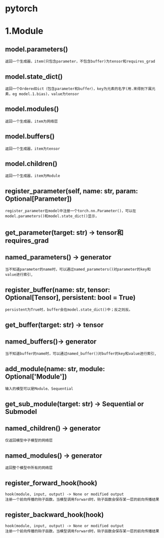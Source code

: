 # pytorch
# 1.Module
## model.parameters()
    返回一个生成器，item(只包含parameter，不包含buffer)为tensor和requires_grad
## model.state_dict()
    返回一个OrderedDict（包含parameter和buffer），key为元素的名字(用.来得到下属元素，eg model.1.bias)，value为tensor
## model.modules()
    返回一个生成器，item为网络层
## model.buffers()
    返回一个生成器，item为tensor
## model.children()
    返回一个生成器，item为Module
    
## register_parameter(self, name: str, param: Optional[Parameter])
    register_parameter在model中注册一个torch.nn.Parameter()，可以在model.parameters()和model.state_dict()显示，
## get_parameter(target: str) -> tensor和requires_grad
## named_parameters() -> generator
    当不知道parameter的name时，可以通过named_parameters()对parameter的key和value进行索引,
    
## register_buffer(name: str, tensor: Optional[Tensor], persistent: bool = True)
    persistent为True时，buffer会在model.state_dict()中；反之则反。
    
## get_buffer(target: str) -> tensor
## named_buffers()-> generator
    当不知道buffer的name时，可以通过named_buffer()对buffer的key和value进行索引,
    
## add_module(name: str, module: Optional['Module'])
    输入的模型可以是Module、Sequential
## get_sub_module(target: str) -> Sequential or Submodel

## named_children() -> generator
    仅返回模型中子模型的网络层
## named_modules() -> generator
    返回整个模型中所有的网络层
   
## register_forward_hook(hook) 
    hook(module, input, output) -> None or modified output
    注册一个前向传播的钩子函数，当模型调用forward时，钩子函数会保存某一层的前向传播结果
    
## register_backward_hook(hook)
    hook(module, input, output) -> None or modified output
    注册一个前向传播的钩子函数，当模型调用forward时，钩子函数会保存某一层的前向传播结果
   
